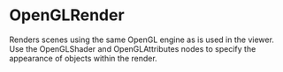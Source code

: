 # OpenGLRender

Renders scenes using the same OpenGL engine as is used in the viewer.
Use the OpenGLShader and OpenGLAttributes nodes to specify the appearance
of objects within the render.

